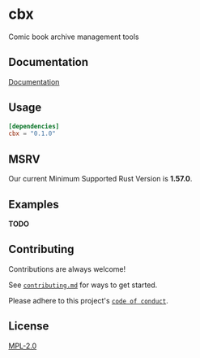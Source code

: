 # cbx

Comic book archive management tools

## Documentation

[Documentation]({documentation})

## Usage

```toml
[dependencies]
cbx = "0.1.0"
```

## MSRV

Our current Minimum Supported Rust Version is **1.57.0**.

## Examples

**TODO**

## Contributing

Contributions are always welcome!

See [`contributing.md`](doc/contributing.md) for ways to get started.

Please adhere to this project's [`code of conduct`](doc/code_of_conduct.md).

## License
[MPL-2.0](license.md)
